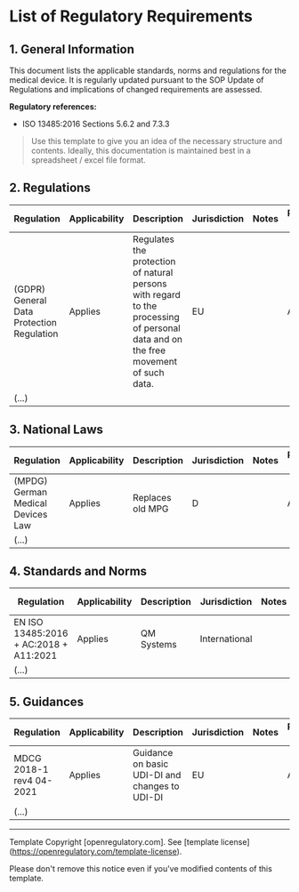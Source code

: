 # List of Regulatory Requirements

## 1. General Information

This document lists the applicable standards, norms and regulations for the medical device. 
It is regularly updated pursuant to the SOP Update of Regulations and implications of changed requirements are assessed.

**Regulatory references:**

* ISO 13485:2016 Sections 5.6.2 and 7.3.3

> Use this template to give you an idea of the necessary structure and contents. Ideally, this documentation
> is maintained best in a spreadsheet / excel file format.

## 2. Regulations

| Regulation | Applicability | Description | Jurisdiction | Notes | Review Cycle | Last Review | Links |
| ---------- | ------------- | ----------- | ------------ | ----- | ------------ | ----------- | ------- |
| (GDPR) General Data Protection Regulation | Applies | Regulates the protection of natural persons with regard to the processing of personal data and on the free movement of such data. | EU |  | Annual |  | [EU text](https://eur-lex.europa.eu/eli/reg/2016/679/oj) |
| (...) |  |  |  |  |  |  |


## 3. National Laws
| Regulation | Applicability | Description | Jurisdiction | Notes | Review Cycle | Last Review | Links |
| ---------- | ------------- | ----------- | ------------ | ----- | ------------ | ----------- | ------- |
| (MPDG) German Medical Devices Law | Applies | Replaces old MPG | D |  | Annual | - | [D text](https://www.gesetze-im-internet.de/mpdg/) |
| (...) |  |  |  |  |  |  |


## 4. Standards and Norms
| Regulation | Applicability | Description | Jurisdiction | Notes | Review Cycle | Last Review | Links |
| ---------- | ------------- | ----------- | ------------ | ----- | ------------ | ----------- | ------- |
| EN ISO 13485:2016 + AC:2018 + A11:2021 | Applies | QM Systems | International |  | Annual | - | [ISO](https://www.iso.org/standard/59752.html) |
| (...) |  |  |  |  |  |  |


## 5. Guidances
| Regulation | Applicability | Description | Jurisdiction | Notes | Review Cycle | Last Review | Links |
| ---------- | ------------- | ----------- | ------------ | ----- | ------------ | ----------- | ------- |
| MDCG 2018-1 rev4 04-2021 | Applies | Guidance on basic UDI-DI and changes to UDI-DI | EU |  | Annual | - | [EU text](https://health.ec.europa.eu/system/files/2021-04/md_mdcg_2018-1_guidance_udi-di_en_0.pdf) |
| (...) |  |  |  |  |  |  |




---

Template Copyright [openregulatory.com]. See \[template
license](https://openregulatory.com/template-license).

Please don't remove this notice even if you've modified contents of this template.
